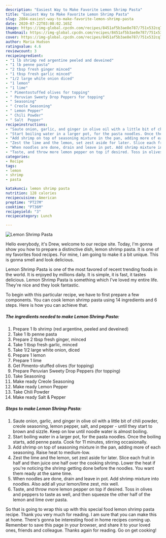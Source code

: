 ```yaml
---
description: "Easiest Way to Make Favorite Lemon Shrimp Pasta"
title: "Easiest Way to Make Favorite Lemon Shrimp Pasta"
slug: 2804-easiest-way-to-make-favorite-lemon-shrimp-pasta
date: 2020-07-22T03:08:02.165Z
image: https://img-global.cpcdn.com/recipes/8451af5b3ae8e787/751x532cq70/lemon-shrimp-pasta-recipe-main-photo.jpg
thumbnail: https://img-global.cpcdn.com/recipes/8451af5b3ae8e787/751x532cq70/lemon-shrimp-pasta-recipe-main-photo.jpg
cover: https://img-global.cpcdn.com/recipes/8451af5b3ae8e787/751x532cq70/lemon-shrimp-pasta-recipe-main-photo.jpg
author: Maria Hudson
ratingvalue: 4.6
reviewcount: 3
recipeingredient:
- "1 lb shrimp red argentine peeled and deveined"
- "1 lb penne pasta"
- "2 tbsp fresh ginger minced"
- "1 tbsp fresh garlic minced"
- "1/2 large white onion diced"
- "1 lemon"
- "1 lime"
- " Pimentostuffed olives for topping"
- " Peruvian Sweety Drop Peppers for topping"
- " Seasoning"
- " Creole Seasoning"
- " Lemon Pepper"
- " Chili Powder"
- " Salt  Pepper"
recipeinstructions:
- "Saute onion, garlic, and ginger in olive oil with a little bit of chili powder, creole seasoning, lemon pepper, salt, and pepper - until they start to brown and sizzle. Keep on low until noodle water is almost boiling."
- "Start boiling water in a larger pot, for the pasta noodles. Once the boiling starts, add penne pasta. Cook for 11 minutes, stirring occasionally."
- "Add shrimp on top of seasoning mixture in the pan, adding more of each seasoning. Raise heat to medium-low."
- "Zest the lime and the lemon, set zest aside for later. Slice each fruit in half and then juice one half over the cooking shrimp. Lower the heat if you&#39;re noticing the shrimp getting done before the noodles. You want them ready at the same time."
- "When noodles are done, drain and leave in pot. Add shrimp mixture into noodles. Also add all your lemon/lime zest, mix well."
- "Taste, and throw more lemon pepper on top if desired. Toss in olives and peppers to taste as well, and then squeeze the other half of the lemon and lime over pasta."
categories:
- Recipe
tags:
- lemon
- shrimp
- pasta

katakunci: lemon shrimp pasta 
nutrition: 128 calories
recipecuisine: American
preptime: "PT27M"
cooktime: "PT36M"
recipeyield: "3"
recipecategory: Lunch

---
```



![Lemon Shrimp Pasta](https://img-global.cpcdn.com/recipes/8451af5b3ae8e787/751x532cq70/lemon-shrimp-pasta-recipe-main-photo.jpg)

Hello everybody, it's Drew, welcome to our recipe site. Today, I'm gonna show you how to prepare a distinctive dish, lemon shrimp pasta. It is one of my favorites food recipes. For mine, I am going to make it a bit unique. This is gonna smell and look delicious.

Lemon Shrimp Pasta is one of the most favored of recent trending foods in the world. It is enjoyed by millions daily. It is simple, it is fast, it tastes delicious. Lemon Shrimp Pasta is something which I've loved my entire life. They're nice and they look fantastic.




To begin with this particular recipe, we have to first prepare a few components. You can cook lemon shrimp pasta using 14 ingredients and 6 steps. Here is how you can achieve that.

<!--inarticleads1-->

##### The ingredients needed to make Lemon Shrimp Pasta:

1. Prepare 1 lb shrimp (red argentine, peeled and deveined)
1. Take 1 lb penne pasta
1. Prepare 2 tbsp fresh ginger, minced
1. Take 1 tbsp fresh garlic, minced
1. Take 1/2 large white onion, diced
1. Prepare 1 lemon
1. Prepare 1 lime
1. Get  Pimento-stuffed olives (for topping)
1. Prepare  Peruvian Sweety Drop Peppers (for topping)
1. Take  Seasoning
1. Make ready  Creole Seasoning
1. Make ready  Lemon Pepper
1. Take  Chili Powder
1. Make ready  Salt &amp; Pepper




<!--inarticleads2-->

##### Steps to make Lemon Shrimp Pasta:

1. Saute onion, garlic, and ginger in olive oil with a little bit of chili powder, creole seasoning, lemon pepper, salt, and pepper - until they start to brown and sizzle. Keep on low until noodle water is almost boiling.
1. Start boiling water in a larger pot, for the pasta noodles. Once the boiling starts, add penne pasta. Cook for 11 minutes, stirring occasionally.
1. Add shrimp on top of seasoning mixture in the pan, adding more of each seasoning. Raise heat to medium-low.
1. Zest the lime and the lemon, set zest aside for later. Slice each fruit in half and then juice one half over the cooking shrimp. Lower the heat if you&#39;re noticing the shrimp getting done before the noodles. You want them ready at the same time.
1. When noodles are done, drain and leave in pot. Add shrimp mixture into noodles. Also add all your lemon/lime zest, mix well.
1. Taste, and throw more lemon pepper on top if desired. Toss in olives and peppers to taste as well, and then squeeze the other half of the lemon and lime over pasta.




So that is going to wrap this up with this special food lemon shrimp pasta recipe. Thank you very much for reading. I am sure that you can make this at home. There's gonna be interesting food in home recipes coming up. Remember to save this page in your browser, and share it to your loved ones, friends and colleague. Thanks again for reading. Go on get cooking!
